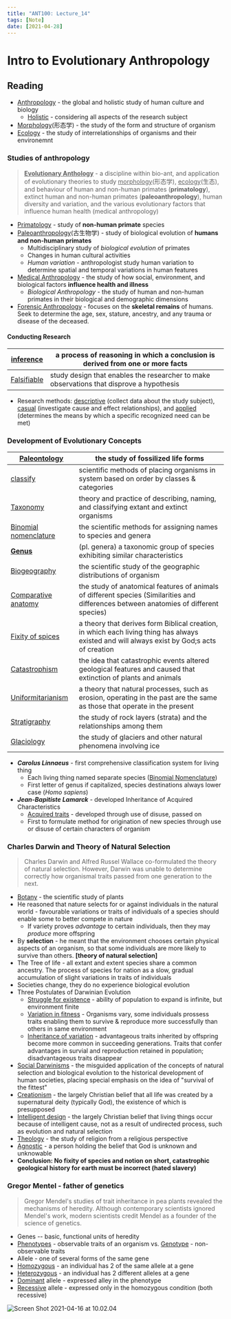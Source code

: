 ```yaml
---
title: "ANT100: Lecture_14"
tags: [Note]
date: [2021-04-28]
---
```


# Intro to Evolutionary Anthropology

## Reading

- <u>Anthropology</u> - the global and holistic study of human culture and biology
  - <u>Holistic</u> - considering all aspects of the research subject
- <u>Morphology</u>(形态学) - the study of the form and structure of organism
- <u>Ecology</u> - the study of interrelationships of organisms and their environemnt

### Studies of anthropology

> **<u>Evolutionary Anthology</u>** - a discipline within bio-ant, and application of evolutionary theories to study <u>morphology</u>(形态学), <u>ecology</u>(生态), and behaviour of human and non-human primates (**primatology**), extinct human and non-human primates (**paleoanthropology**), human diversity and variation, and the various evolutionary factors that influence human health (medical anthropology)

- <u>Primatology</u> - study of **non-human primate** species
- <u>Paleoanthropology</u>(古生物学) - study of biological evolution of **humans and non-human primates**
  - Multidisciplinary study of *biological evolution* of primates
  - Changes in human cultural activities 
  - *Human variation* - anthropologist study human variation to determine spatial and temporal variations in human features
- <u>Medical Anthropology</u> - the study of how social, environment, and biological factors **influence health and illness**
  - *Biological Anthropology* - the study of human and non-human primates in their biological and demographic dimensions
- <u>Forensic Anthropology</u> - focuses on the **skeletal remains** of humans. Seek to determine the age, sex, stature, ancestry, and any trauma or disease of the deceased.

#### Conducting Research

| <u>inference</u>   | a process of reasoning in which a conclusion is derived from one or more facts |
| ------------------ | ------------------------------------------------------------ |
| <u>Falsifiable</u> | study design that enables the researcher to make observations that disprove a hypothesis |

- Research methods: <u>descriptive</u> (collect data about the study subject), <u>casual</u> (investigate cause and effect relationships), and <u>applied</u> (determines the means by which a specific recognized need can be met)

### Development of Evolutionary Concepts

| <u>**Paleontology**</u>      | the study of fossilized life forms                           |
| ---------------------------- | ------------------------------------------------------------ |
| <u>classify</u>              | scientific methods of placing organisms in system based on order by classes & categories |
| <u>Taxonomy</u>              | theory and practice of describing, naming, and classifying extant and extinct organisms |
| <u>Binomial nomenclature</u> | the scientific methods for assigning names to species and genera |
| <u>**Genus**</u>             | (pl. genera) a taxonomic group of species exhibiting similar characteristics |
| <u>Biogeography</u>          | the scientific study of the geographic distributions of organism |
| <u>Comparative anatomy</u>   | the study of anatomical features of animals of different species (Similarities and differences between anatomies of different species) |
| <u>Fixity of spices</u>      | a theory that derives form Biblical creation, in which each living thing has always existed and will always exist by God;s acts of creation |
| <u>Catastrophism</u>         | the idea that catastrophic events altered geological features and caused that extinction of plants and animals |
| <u>Uniformitarianism</u>     | a theory that natural processes, such as erosion, operating in the past are the same as those that operate in the present |
| <u>Stratigraphy</u>          | the study of rock layers (strata) and the relationships among them |
| <u>Glaciology</u>            | the study of glaciers and other natural phenomena involving ice |

- ***Carolus Linnaeus*** - first comprehensive classification system for living thing
  - Each living thing named separate species (<u>Binomial Nomenclature</u>)
  - First letter of genus if capitalized, species destinations always lower case (*Homo sapiens*)
- ***Jean-Bapitiste Lamarck*** - developed Inheritance of Acquired Characteristics
  - <u>Acquired traits</u> - developed through use of disuse, passed on
  - First to formulate method for origination of new species through use or disuse of certain characters of organism

### **Charles Darwin** and Theory of Natural Selection

> Charles Darwin and Alfred Russel Wallace co-formulated the theory of natural selection. However, Darwin was unable to determine correctly how organismal traits passed from one generation to the next.
- <u>Botany</u> - the scientific study of plants
- He reasoned that nature selects for or against individuals in the natural world - favourable variations or traits of individuals of a species should enable some to better compete in nature
  - If variety proves *advantage* to certain individuals, then they may *produce* more offspring
- By **selection** - he meant that the environment chooses certain physical aspects of an organism, so that some individuals are more likely to survive than others. **[theory of natural selection]**
- The Tree of life - all extant and extent species share a common ancestry. The process of species for nation as a slow, gradual accumulation of slight variations in traits of individuals
- Societies change, they do no experience biological evolution
- Three Postulates of Darwinian Evolution 
    - <u>Struggle for existence</u> - ability of population to expand is infinite, but environment finite
    - <u>Variation in fitness</u> - Organisms vary, some individuals prossess traits enabling them to survive & reproduce more successfully than others in same environment
    - <u>Inheritance of variation</u> - advantageous traits inherited by offspring become more common in succeeding generations. Traits that confer advantages in survial and reproduction retained in population; disadvantageous traits disappear
- <u>Social Darwinisms</u> - the misguided application of the concepts of natural selection and biological evolution to the historical development of human societies, placing special emphasis on the idea of "survival of the fittest"
- <u>Creationism</u> - the largely Christian belief that all life was created by a supernatural deity (typically God), the existence of which is presupposed
- <u>Intelligent design</u> - the largely Christian belief that living things occur because of intelligent cause, not as a result of undirected process, such as evolution and natural selection
- <u>Theology</u> - the study of religion from a religious perspective 
- <u>Agnostic</u> - a person holding the belief that God is unknown and unknowable
- **Conclusion: No fixity of species and notion on short, catastrophic geological history for earth must be incorrect (hated slavery)**

### Gregor Mentel - father of genetics

> Gregor Mendel's studies of trait inheritance in pea plants revealed the mechanisms of heredity. Although contemporary scientists ignored Mendel's work, modern scientists credit Mendel as a founder of the science of genetics. 
- Genes -- basic, functional units of heredity
- <u>Phenotypes</u> - observable traits of an organism vs. <u>Genotype</u> - non-observable traits
- Allele - one of several forms of the same gene
- <u>Homozygous</u> - an individual has 2 of the same allele at a gene 
- <u>Heterozygous</u> - an individual has 2 different alleles at a gene
- <u>Dominant</u> allele - expressed alley in the phenotype
- <u>Recessive</u> allele - expressed only in the homozygous condition (both recessive)

![Screen Shot 2021-04-16 at 10.02.04](https://tva1.sinaimg.cn/large/008eGmZEly1gplzppuhiuj30oa0e6tl8.jpg)
